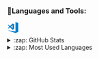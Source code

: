 ### 🔨Languages and Tools:
<img align="left" alt="Visual Studio Code" width="26px" src="https://raw.githubusercontent.com/github/explore/80688e429a7d4ef2fca1e82350fe8e3517d3494d/topics/visual-studio-code/visual-studio-code.png" />
<br />
<br />
<details>
  <summary>:zap: GitHub Stats</summary>

  <img align="left" alt="Diogo GitHub Stats" src="https://github-readme-stats.codestackr.vercel.app/api?username=NiceGuy47&count_private=true&show_icons=true&theme=dracula" />

</details> 

<details>
  <summary>:zap: Most Used Languages</summary>

  <img src="https://github-readme-stats-lake-nine.vercel.app/api/top-langs/?username=NiceGuy47&count_private=true&theme=dracula&layout=compact&langs_count=8" />

</details> 
